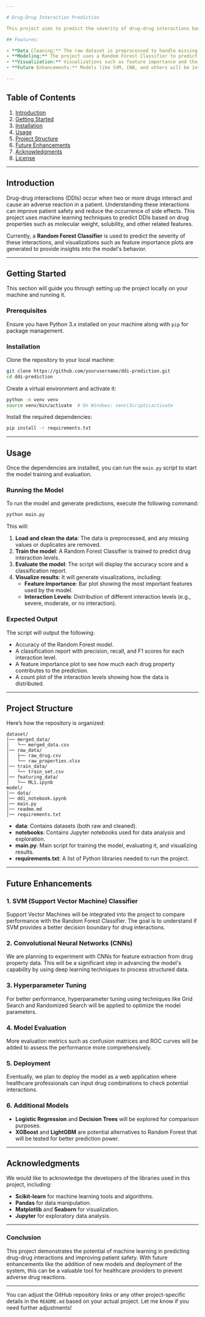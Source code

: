 ```yaml
---

# Drug-Drug Interaction Prediction

This project aims to predict the severity of drug-drug interactions based on the molecular properties of drugs. Drug interactions can lead to adverse effects in patients, and predicting these interactions can help in avoiding dangerous drug combinations. The primary goal of this project is to build a machine learning model that can accurately predict the potential severity of drug interactions.

## Features:

- **Data Cleaning:** The raw dataset is preprocessed to handle missing values, duplicates, and normalization of features.
- **Modeling:** The project uses a Random Forest Classifier to predict drug interaction levels based on drug properties.
- **Visualization:** Visualizations such as feature importance and the distribution of interaction levels are generated to understand the underlying patterns.
- **Future Enhancements:** Models like SVM, CNN, and others will be integrated soon to further improve prediction accuracy.

---
```


## Table of Contents

1. [Introduction](#introduction)
2. [Getting Started](#getting-started)
3. [Installation](#installation)
4. [Usage](#usage)
5. [Project Structure](#project-structure)
6. [Future Enhancements](#future-enhancements)
7. [Acknowledgments](#acknowledgments)
8. [License](#license)

---

## Introduction

Drug-drug interactions (DDIs) occur when two or more drugs interact and cause an adverse reaction in a patient. Understanding these interactions can improve patient safety and reduce the occurrence of side effects. This project uses machine learning techniques to predict DDIs based on drug properties such as molecular weight, solubility, and other related features.

Currently, a **Random Forest Classifier** is used to predict the severity of these interactions, and visualizations such as feature importance plots are generated to provide insights into the model's behavior.

---

## Getting Started

This section will guide you through setting up the project locally on your machine and running it.

### Prerequisites

Ensure you have Python 3.x installed on your machine along with `pip` for package management.

### Installation

Clone the repository to your local machine:

```bash
git clone https://github.com/yourusername/ddi-prediction.git
cd ddi-prediction
```

Create a virtual environment and activate it:

```bash
python -m venv venv
source venv/bin/activate  # On Windows: venv\Scripts\activate
```

Install the required dependencies:

```bash
pip install -r requirements.txt
```

---

## Usage

Once the dependencies are installed, you can run the `main.py` script to start the model training and evaluation.

### Running the Model

To run the model and generate predictions, execute the following command:

```bash
python main.py
```

This will:

1. **Load and clean the data**: The data is preprocessed, and any missing values or duplicates are removed.
2. **Train the model**: A Random Forest Classifier is trained to predict drug interaction levels.
3. **Evaluate the model**: The script will display the accuracy score and a classification report.
4. **Visualize results**: It will generate visualizations, including:
   - **Feature Importance**: Bar plot showing the most important features used by the model.
   - **Interaction Levels**: Distribution of different interaction levels (e.g., severe, moderate, or no interaction).

### Expected Output

The script will output the following:

- Accuracy of the Random Forest model.
- A classification report with precision, recall, and F1 scores for each interaction level.
- A feature importance plot to see how much each drug property contributes to the prediction.
- A count plot of the interaction levels showing how the data is distributed.

---

## Project Structure

Here’s how the repository is organized:

```
dataset/
│── merged_data/
│   └── merged_data.csv
│── raw_data/
│   ├── raw_drug.csv
│   └── raw_properties.xlsx
│── train_data/
│   └── train_set.csv
│── featuring_data/
│   └── ML1.ipynb
model/
│── data/
│── ddi_notebook.ipynb
│── main.py
│── readme.md
│── requirements.txt

```

- **data**: Contains datasets (both raw and cleaned).
- **notebooks**: Contains Jupyter notebooks used for data analysis and exploration.
- **main.py**: Main script for training the model, evaluating it, and visualizing results.
- **requirements.txt**: A list of Python libraries needed to run the project.

---

## Future Enhancements

### 1. **SVM (Support Vector Machine) Classifier**

Support Vector Machines will be integrated into the project to compare performance with the Random Forest Classifier. The goal is to understand if SVM provides a better decision boundary for drug interactions.

### 2. **Convolutional Neural Networks (CNNs)**

We are planning to experiment with CNNs for feature extraction from drug property data. This will be a significant step in advancing the model's capability by using deep learning techniques to process structured data.

### 3. **Hyperparameter Tuning**

For better performance, hyperparameter tuning using techniques like Grid Search and Randomized Search will be applied to optimize the model parameters.

### 4. **Model Evaluation**

More evaluation metrics such as confusion matrices and ROC curves will be added to assess the performance more comprehensively.

### 5. **Deployment**

Eventually, we plan to deploy the model as a web application where healthcare professionals can input drug combinations to check potential interactions.

### 6. **Additional Models**

- **Logistic Regression** and **Decision Trees** will be explored for comparison purposes.
- **XGBoost** and **LightGBM** are potential alternatives to Random Forest that will be tested for better prediction power.

---

## Acknowledgments

We would like to acknowledge the developers of the libraries used in this project, including:

- **Scikit-learn** for machine learning tools and algorithms.
- **Pandas** for data manipulation.
- **Matplotlib** and **Seaborn** for visualization.
- **Jupyter** for exploratory data analysis.

---

### Conclusion

This project demonstrates the potential of machine learning in predicting drug-drug interactions and improving patient safety. With future enhancements like the addition of new models and deployment of the system, this can be a valuable tool for healthcare providers to prevent adverse drug reactions.

---

You can adjust the GitHub repository links or any other project-specific details in the `README.md` based on your actual project. Let me know if you need further adjustments!
